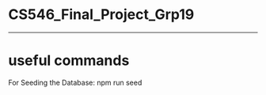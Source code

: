 # CS546_Final_Project_Grp19
*******************************
# useful commands 
For Seeding the Database: npm run seed
